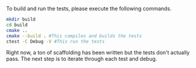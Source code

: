 

To build and run the tests, please execute the following commands.

```bash
mkdir build
cd build
cmake ..
cmake --build . #This compiles and builds the tests
ctest -C Debug -V #This run the tests
```

Right now, a ton of scaffolding has been written but the tests don't actually pass. The next step is to iterate through each test and debug.